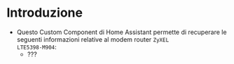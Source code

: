 # Introduzione
- Questo Custom Component di Home Assistant permette di recuperare le seguenti informazioni relative al modem router <code>ZyXEL LTE5398-M904</code>: 
  - ???
